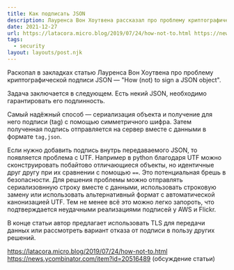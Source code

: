 ```yaml
---
title: Как подписать JSON
description: Лауренса Вон Хоутвена рассказал про проблему криптографической подписи JSON
date: 2021-12-27
url: https://latacora.micro.blog/2019/07/24/how-not-to.html https://news.ycombinator.com/item?id=20516489
tags:
  - security
layout: layouts/post.njk
---
```

Раскопал в закладках статью Лауренса Вон Хоутвена про проблему криптографической подписи JSON — "How (not) to sign a JSON object".

Задача заключается в следующем. Есть некий JSON, необходимо гарантировать его подлинность.

Самый надёжный способ — сериализация объекта и получение для него подписи (tag) с помощью симметричного шифра. Затем полученная подпись отправляется на сервер вместе с данными в формате `tag,json`. 

Если нужно добавить подпись внутрь передаваемого JSON, то появляется проблема с UTF. Например в python благодаря UTF можно сконструировать побайтово отличающиеся объекты, но идентичные друг другу при их сравнении с помощью `==`. Это потенциальная брешь в безопасности. Для решения проблемы можно отправлять сериализовнную строку вместе с данными, использовать строковую замену или использовать альтернативный формат с автоматической канонизацией UTF. Тем не менее всё это можно легко запороть, что подтверждается неудачными реализациями подписей у AWS и Flickr.

В конце статьи автор предлагает использовать TLS для передачи данных или рассмотреть вариант отказа от подписи в пользу других решений.

https://latacora.micro.blog/2019/07/24/how-not-to.html
https://news.ycombinator.com/item?id=20516489 (обсуждение статьи)
